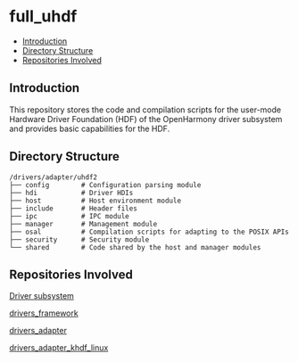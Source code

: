# full\_uhdf<a name="EN-US_TOPIC_0000001138458641"></a>

-   [Introduction](#section11660541593)
-   [Directory Structure](#section161941989596)
-   [Repositories Involved](#section1371113476307)

## Introduction<a name="section11660541593"></a>

This repository stores the code and compilation scripts for the user-mode Hardware Driver Foundation \(HDF\) of the OpenHarmony driver subsystem and provides basic capabilities for the HDF.

## Directory Structure<a name="section161941989596"></a>

```
/drivers/adapter/uhdf2
├── config        # Configuration parsing module
├── hdi           # Driver HDIs
├── host          # Host environment module
├── include       # Header files
├── ipc           # IPC module
├── manager       # Management module
├── osal          # Compilation scripts for adapting to the POSIX APIs
├── security      # Security module
└── shared        # Code shared by the host and manager modules
```

## Repositories Involved<a name="section1371113476307"></a>

[Driver subsystem](https://gitee.com/openharmony/docs/blob/master/en/readme/driver-subsystem.md)

[drivers\_framework](https://gitee.com/openharmony/drivers_framework/blob/master/README.md)

[drivers\_adapter](https://gitee.com/openharmony/drivers_adapter/blob/master/README.md)

[drivers\_adapter\_khdf\_linux](https://gitee.com/openharmony/drivers_adapter_khdf_linux/blob/master/README.md)

